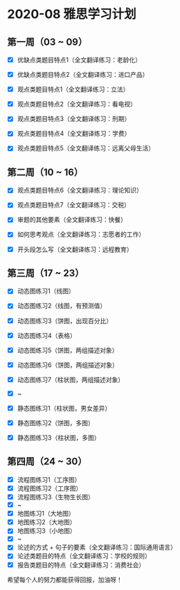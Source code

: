 # 2020-08 雅思学习计划

## 第一周（03 ~ 09） 

  - [x] 优缺点类题目特点1（全文翻译练习：老龄化）
  - [x] 优缺点类题目特点2（全文翻译练习：进口产品）
  - [x] 观点类题目特点1（全文翻译练习：立法）
  - [x] 观点类题目特点2（全文翻译练习：看电视）
  - [x] 观点类题目特点3（全文翻译练习：刑期）
  - [x] 观点类题目特点4（全文翻译练习：学费）
  - [x] 观点类题目特点5（全文翻译练习：远离父母生活）


## 第二周（10 ~ 16）

  - [x] 观点类题目特点6（全文翻译练习：理论知识）
  - [x] 观点类题目特点7（全文翻译练习：交税）
  - [x] 审题的其他要素（全文翻译练习：快餐）
  - [x] 如何思考观点（全文翻译练习：志愿者的工作）
  - [x] 开头段怎么写（全文翻译练习：远程教育）


## 第三周（17 ~ 23）

  - [x] 动态图练习1（线图）
  - [x] 动态图练习2（线图，有预测值）
  - [x] 动态图练习3（饼图，出现百分比）
  - [x] 动态图练习4（表格）
  - [x] 动态图练习5（饼图，两组描述对象）
  - [x] 动态图练习6（饼图，两组描述对象）
  - [x] 动态图练习7（柱状图，两组描述对象）
  - [x] ~
  - [x] 静态图练习1（柱状图，男女差异）
  - [x] 静态图练习2（饼图，多图）
  - [x] 静态图练习3（柱状图，多图）


## 第四周（24 ~ 30）

  - [x] 流程图练习1（工序图）
  - [x] 流程图练习2（工序图）
  - [x] 流程图练习3（生物生长图）
  - [x] ~
  - [x] 地图练习1（大地图）
  - [x] 地图练习2（大地图）
  - [x] 地图练习3（小地图）
  - [x] ~
  - [x] 论述的方式 + 句子的要素（全文翻译练习：国际通用语言）
  - [x] 论述类题目的特点（全文翻译练习：学校的规则）
  - [x] 报告类题目的特点（全文翻译练习：消费社会）

希望每个人的努力都能获得回报，加油呀！